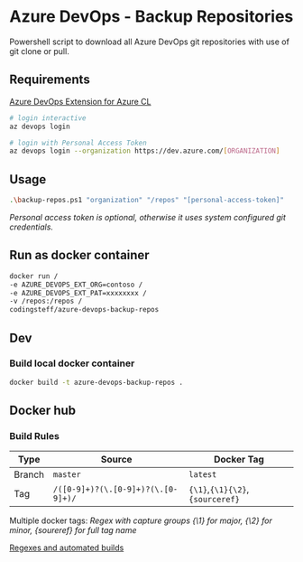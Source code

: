 # Azure DevOps - Backup Repositories

Powershell script to download all Azure DevOps git repositories with use of git clone or pull.

## Requirements

[Azure DevOps Extension for Azure CL](https://github.com/Azure/azure-devops-cli-extension)

```sh
# login interactive
az devops login

# login with Personal Access Token
az devops login --organization https://dev.azure.com/[ORGANIZATION]
```

## Usage

```sh
.\backup-repos.ps1 "organization" "/repos" "[personal-access-token]"
```

*Personal access token is optional, otherwise it uses system configured git credentials.*

## Run as docker container

```sh
docker run /
-e AZURE_DEVOPS_EXT_ORG=contoso /
-e AZURE_DEVOPS_EXT_PAT=xxxxxxxx /
-v /repos:/repos /
codingsteff/azure-devops-backup-repos
```

## Dev

### Build local docker container

```sh
docker build -t azure-devops-backup-repos .
```

## Docker hub

### Build Rules

| Type   | Source                             | Docker Tag                      |
| ------ | ---------------------------------- | ------------------------------- |
| Branch | `master`                           | `latest`                        |
| Tag    | `/([0-9]+)?(\.[0-9]+)?(\.[0-9]+)/` | `{\1}`,`{\1}{\2}`,`{sourceref}` |

Multiple docker tags: *Regex with capture groups {\1} for major, {\2} for minor, {soureref} for full tag name*

[Regexes and automated builds](https://docs.docker.com/docker-hub/builds/#regexes-and-automated-builds)
